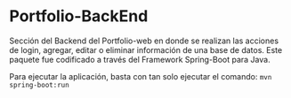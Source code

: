 # Portfolio-BackEnd
Sección del Backend del Portfolio-web en donde se realizan las acciones de login, agregar, editar o eliminar información de una base de datos.
Este paquete fue codificado a través del Framework Spring-Boot para Java.

Para ejecutar la aplicación, basta con tan solo ejecutar el comando: ```mvn spring-boot:run```
